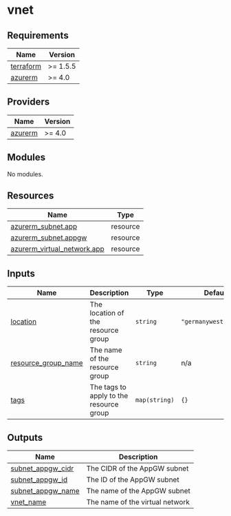 # vnet

<!-- BEGIN_TF_DOCS -->
## Requirements

| Name | Version |
|------|---------|
| <a name="requirement_terraform"></a> [terraform](#requirement\_terraform) | >= 1.5.5 |
| <a name="requirement_azurerm"></a> [azurerm](#requirement\_azurerm) | >= 4.0 |

## Providers

| Name | Version |
|------|---------|
| <a name="provider_azurerm"></a> [azurerm](#provider\_azurerm) | >= 4.0 |

## Modules

No modules.

## Resources

| Name | Type |
|------|------|
| [azurerm_subnet.app](https://registry.terraform.io/providers/hashicorp/azurerm/latest/docs/resources/subnet) | resource |
| [azurerm_subnet.appgw](https://registry.terraform.io/providers/hashicorp/azurerm/latest/docs/resources/subnet) | resource |
| [azurerm_virtual_network.app](https://registry.terraform.io/providers/hashicorp/azurerm/latest/docs/resources/virtual_network) | resource |

## Inputs

| Name | Description | Type | Default | Required |
|------|-------------|------|---------|:--------:|
| <a name="input_location"></a> [location](#input\_location) | The location of the resource group | `string` | `"germanywestcentral"` | no |
| <a name="input_resource_group_name"></a> [resource\_group\_name](#input\_resource\_group\_name) | The name of the resource group | `string` | n/a | yes |
| <a name="input_tags"></a> [tags](#input\_tags) | The tags to apply to the resource group | `map(string)` | `{}` | no |

## Outputs

| Name | Description |
|------|-------------|
| <a name="output_subnet_appgw_cidr"></a> [subnet\_appgw\_cidr](#output\_subnet\_appgw\_cidr) | The CIDR of the AppGW subnet |
| <a name="output_subnet_appgw_id"></a> [subnet\_appgw\_id](#output\_subnet\_appgw\_id) | The ID of the AppGW subnet |
| <a name="output_subnet_appgw_name"></a> [subnet\_appgw\_name](#output\_subnet\_appgw\_name) | The name of the AppGW subnet |
| <a name="output_vnet_name"></a> [vnet\_name](#output\_vnet\_name) | The name of the virtual network |
<!-- END_TF_DOCS -->
